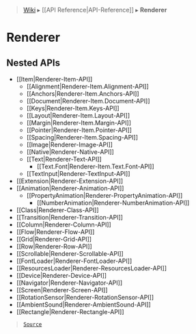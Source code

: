 > [Wiki](Home) ▸ [[API Reference|API-Reference]] ▸ **Renderer**

# Renderer

## Nested APIs

* [[Item|Renderer-Item-API]]
  * [[Alignment|Renderer-Item.Alignment-API]]
  * [[Anchors|Renderer-Item.Anchors-API]]
  * [[Document|Renderer-Item.Document-API]]
  * [[Keys|Renderer-Item.Keys-API]]
  * [[Layout|Renderer-Item.Layout-API]]
  * [[Margin|Renderer-Item.Margin-API]]
  * [[Pointer|Renderer-Item.Pointer-API]]
  * [[Spacing|Renderer-Item.Spacing-API]]
  * [[Image|Renderer-Image-API]]
  * [[Native|Renderer-Native-API]]
  * [[Text|Renderer-Text-API]]
    * [[Text.Font|Renderer-Item.Text.Font-API]]
  * [[TextInput|Renderer-TextInput-API]]
* [[Extension|Renderer-Extension-API]]
* [[Animation|Renderer-Animation-API]]
  * [[PropertyAnimation|Renderer-PropertyAnimation-API]]
    * [[NumberAnimation|Renderer-NumberAnimation-API]]
* [[Class|Renderer-Class-API]]
* [[Transition|Renderer-Transition-API]]
* [[Column|Renderer-Column-API]]
* [[Flow|Renderer-Flow-API]]
* [[Grid|Renderer-Grid-API]]
* [[Row|Renderer-Row-API]]
* [[Scrollable|Renderer-Scrollable-API]]
* [[FontLoader|Renderer-FontLoader-API]]
* [[ResourcesLoader|Renderer-ResourcesLoader-API]]
* [[Device|Renderer-Device-API]]
* [[Navigator|Renderer-Navigator-API]]
* [[Screen|Renderer-Screen-API]]
* [[RotationSensor|Renderer-RotationSensor-API]]
* [[AmbientSound|Renderer-AmbientSound-API]]
* [[Rectangle|Renderer-Rectangle-API]]

> [`Source`](/Neft-io/neft/blob/65f8de73ffc0dbb38be0f58144f629599500b1a9/src/renderer/index.litcoffee#renderer)

